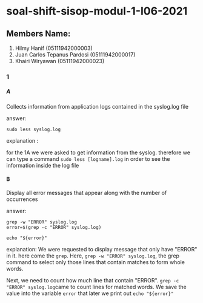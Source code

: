 # soal-shift-sisop-modul-1-I06-2021
## Members Name:
1. Hilmy Hanif                  (05111942000003)
2. Juan Carlos Tepanus Pardosi  (05111942000017)
3. Khairi Wiryawan              (05111942000023)
### 1
##### A 

Collects information from application logs contained in the syslog.log file

answer:

```
sudo less syslog.log
```

explanation :

for the 1A we were asked to get information from the syslog. therefore we can type a command
```sudo less [logname].log```
in order to see the information inside the log file

#### B


Display all error messages that appear along with the number of occurrences

answer:

```
grep -w "ERROR" syslog.log
error=$(grep -c "ERROR" syslog.log)

echo "${error}"
```

explanation:
We were requested to display message that only have "ERROR" in it. here come the ```grep```. Here, ```grep -w "ERROR" syslog.log```, the grep command to select only those lines that contain matches to form whole words.

Next, we need to count how much line that contain "ERROR". ```grep -c "ERROR" syslog.log```came to count lines for matched words. We save the value into the variable ```error``` that later we print out ```echo "${error}"```
